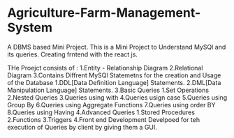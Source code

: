 # Agriculture-Farm-Management-System
A DBMS based Mini Project.
This is a Mini Project to Understand MySQl and its queries.
Creating frntend with the react js.

THe Proejct consists of :
1.Entity - Relationship  Diagram
2.Relational Diagram
3.Contains Diffrent MySQl Statemetns for the creation and Usage of the Database
      1.DDL[Data Definition Language] Statements.
      2.DML[Data Manipulation Language] Statements.
      3.Basic Queries
          1.Set Operations
          2.Nested Queries
          3.Queries using with 
          4.Queries usign case
          5.Queries using Group By
          6.Queries using Aggregate Functions
          7.Queries using order BY
          8.Queries using Having
       4.Advanced Queries 
          1.Stored Procedures
          2.Functions
          3.Triggers
 4.Front end Development 
        Develpoed for teh execution of Queries by client by giving them a GUI.
